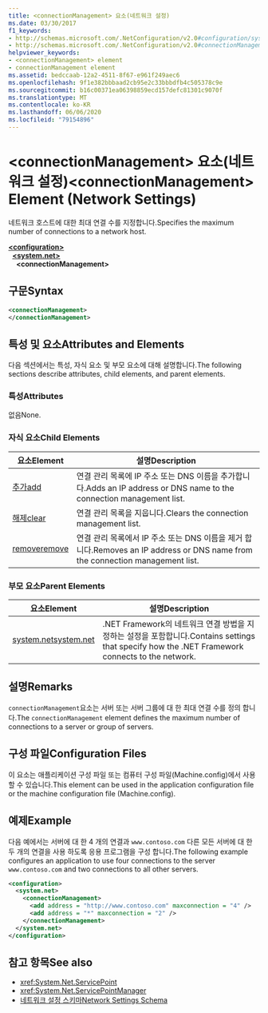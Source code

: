 ```yaml
---
title: <connectionManagement> 요소(네트워크 설정)
ms.date: 03/30/2017
f1_keywords:
- http://schemas.microsoft.com/.NetConfiguration/v2.0#configuration/system.net/connectionManagement
- http://schemas.microsoft.com/.NetConfiguration/v2.0#connectionManagement
helpviewer_keywords:
- <connectionManagement> element
- connectionManagement element
ms.assetid: bedccaab-12a2-4511-8f67-e961f249aec6
ms.openlocfilehash: 9f1e382bbbaad2cb95e2c33bbbdfb4c505378c9e
ms.sourcegitcommit: b16c00371ea06398859ecd157defc81301c9070f
ms.translationtype: MT
ms.contentlocale: ko-KR
ms.lasthandoff: 06/06/2020
ms.locfileid: "79154896"
---
```

# <a name="connectionmanagement-element-network-settings"></a><span data-ttu-id="2c949-102">\<connectionManagement> 요소(네트워크 설정)</span><span class="sxs-lookup"><span data-stu-id="2c949-102">\<connectionManagement> Element (Network Settings)</span></span>
<span data-ttu-id="2c949-103">네트워크 호스트에 대한 최대 연결 수를 지정합니다.</span><span class="sxs-lookup"><span data-stu-id="2c949-103">Specifies the maximum number of connections to a network host.</span></span>  

[**\<configuration>**](../configuration-element.md)\
&nbsp;&nbsp;[**\<system.net>**](system-net-element-network-settings.md)\
&nbsp;&nbsp;&nbsp;&nbsp;**\<connectionManagement>**

## <a name="syntax"></a><span data-ttu-id="2c949-104">구문</span><span class="sxs-lookup"><span data-stu-id="2c949-104">Syntax</span></span>  
  
```xml  
<connectionManagement>
</connectionManagement>  
```  
  
## <a name="attributes-and-elements"></a><span data-ttu-id="2c949-105">특성 및 요소</span><span class="sxs-lookup"><span data-stu-id="2c949-105">Attributes and Elements</span></span>  
 <span data-ttu-id="2c949-106">다음 섹션에서는 특성, 자식 요소 및 부모 요소에 대해 설명합니다.</span><span class="sxs-lookup"><span data-stu-id="2c949-106">The following sections describe attributes, child elements, and parent elements.</span></span>  
  
### <a name="attributes"></a><span data-ttu-id="2c949-107">특성</span><span class="sxs-lookup"><span data-stu-id="2c949-107">Attributes</span></span>  
 <span data-ttu-id="2c949-108">없음</span><span class="sxs-lookup"><span data-stu-id="2c949-108">None.</span></span>  
  
### <a name="child-elements"></a><span data-ttu-id="2c949-109">자식 요소</span><span class="sxs-lookup"><span data-stu-id="2c949-109">Child Elements</span></span>  
  
|<span data-ttu-id="2c949-110">**요소**</span><span class="sxs-lookup"><span data-stu-id="2c949-110">**Element**</span></span>|<span data-ttu-id="2c949-111">**설명**</span><span class="sxs-lookup"><span data-stu-id="2c949-111">**Description**</span></span>|  
|-----------------|---------------------|  
|[<span data-ttu-id="2c949-112">추가</span><span class="sxs-lookup"><span data-stu-id="2c949-112">add</span></span>](add-element-for-connectionmanagement-network-settings.md)|<span data-ttu-id="2c949-113">연결 관리 목록에 IP 주소 또는 DNS 이름을 추가합니다.</span><span class="sxs-lookup"><span data-stu-id="2c949-113">Adds an IP address or DNS name to the connection management list.</span></span>|  
|[<span data-ttu-id="2c949-114">해제</span><span class="sxs-lookup"><span data-stu-id="2c949-114">clear</span></span>](clear-element-for-connectionmanagement-network-settings.md)|<span data-ttu-id="2c949-115">연결 관리 목록을 지웁니다.</span><span class="sxs-lookup"><span data-stu-id="2c949-115">Clears the connection management list.</span></span>|  
|[<span data-ttu-id="2c949-116">remove</span><span class="sxs-lookup"><span data-stu-id="2c949-116">remove</span></span>](remove-element-for-connectionmanagement-network-settings.md)|<span data-ttu-id="2c949-117">연결 관리 목록에서 IP 주소 또는 DNS 이름을 제거 합니다.</span><span class="sxs-lookup"><span data-stu-id="2c949-117">Removes an IP address or DNS name from the connection management list.</span></span>|  
  
### <a name="parent-elements"></a><span data-ttu-id="2c949-118">부모 요소</span><span class="sxs-lookup"><span data-stu-id="2c949-118">Parent Elements</span></span>  
  
|<span data-ttu-id="2c949-119">**요소**</span><span class="sxs-lookup"><span data-stu-id="2c949-119">**Element**</span></span>|<span data-ttu-id="2c949-120">**설명**</span><span class="sxs-lookup"><span data-stu-id="2c949-120">**Description**</span></span>|  
|-----------------|---------------------|  
|[<span data-ttu-id="2c949-121">system.net</span><span class="sxs-lookup"><span data-stu-id="2c949-121">system.net</span></span>](system-net-element-network-settings.md)|<span data-ttu-id="2c949-122">.NET Framework의 네트워크 연결 방법을 지정하는 설정을 포함합니다.</span><span class="sxs-lookup"><span data-stu-id="2c949-122">Contains settings that specify how the .NET Framework connects to the network.</span></span>|  
  
## <a name="remarks"></a><span data-ttu-id="2c949-123">설명</span><span class="sxs-lookup"><span data-stu-id="2c949-123">Remarks</span></span>  
 <span data-ttu-id="2c949-124">`connectionManagement`요소는 서버 또는 서버 그룹에 대 한 최대 연결 수를 정의 합니다.</span><span class="sxs-lookup"><span data-stu-id="2c949-124">The `connectionManagement` element defines the maximum number of connections to a server or group of servers.</span></span>  
  
## <a name="configuration-files"></a><span data-ttu-id="2c949-125">구성 파일</span><span class="sxs-lookup"><span data-stu-id="2c949-125">Configuration Files</span></span>  
 <span data-ttu-id="2c949-126">이 요소는 애플리케이션 구성 파일 또는 컴퓨터 구성 파일(Machine.config)에서 사용할 수 있습니다.</span><span class="sxs-lookup"><span data-stu-id="2c949-126">This element can be used in the application configuration file or the machine configuration file (Machine.config).</span></span>  
  
## <a name="example"></a><span data-ttu-id="2c949-127">예제</span><span class="sxs-lookup"><span data-stu-id="2c949-127">Example</span></span>  
 <span data-ttu-id="2c949-128">다음 예에서는 서버에 대 한 4 개의 연결과 `www.contoso.com` 다른 모든 서버에 대 한 두 개의 연결을 사용 하도록 응용 프로그램을 구성 합니다.</span><span class="sxs-lookup"><span data-stu-id="2c949-128">The following example configures an application to use four connections to the server `www.contoso.com` and two connections to all other servers.</span></span>  
  
```xml  
<configuration>  
  <system.net>  
    <connectionManagement>  
      <add address = "http://www.contoso.com" maxconnection = "4" />  
      <add address = "*" maxconnection = "2" />  
    </connectionManagement>  
  </system.net>  
</configuration>  
```  
  
## <a name="see-also"></a><span data-ttu-id="2c949-129">참고 항목</span><span class="sxs-lookup"><span data-stu-id="2c949-129">See also</span></span>

- <xref:System.Net.ServicePoint>
- <xref:System.Net.ServicePointManager>
- [<span data-ttu-id="2c949-130">네트워크 설정 스키마</span><span class="sxs-lookup"><span data-stu-id="2c949-130">Network Settings Schema</span></span>](index.md)
